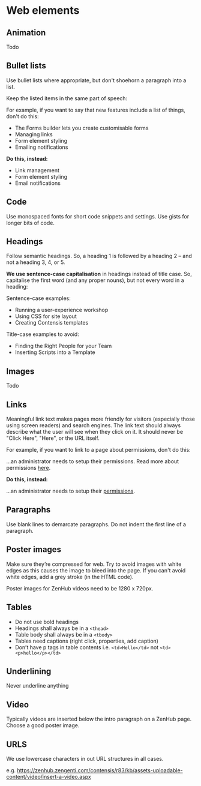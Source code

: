 # Web elements

## Animation
Todo

## Bullet lists
Use bullet lists where appropriate, but don't shoehorn a paragraph into a list.

Keep the listed items in the same part of speech:

For example, if you want to say that new features include a list of things, don't do this:

- The Forms builder lets you create customisable forms
- Managing links
- Form element styling
- Emailing notifications

**Do this, instead:**

- Link management
- Form element styling
- Email notifications

## Code
Use monospaced fonts for short code snippets and settings. Use gists for longer bits of code.

## Headings
Follow semantic headings. So, a heading 1 is followed by a heading 2 – and not a heading 3, 4, or 5.

**We use sentence-case capitalisation** in headings instead of title case. So, capitalise the first word (and any proper nouns), but not every word in a heading:

Sentence-case examples:
- Running a user-experience workshop
- Using CSS for site layout
- Creating Contensis templates

Title-case examples to avoid:
- Finding the Right People for your Team
- Inserting Scripts into a Template

## Images
Todo

## Links
Meaningful link text makes pages more friendly for visitors (especially those using screen readers) and search engines. The link text should always describe what the user will see when they click on it. It should never be "Click Here", "Here", or the URL itself. 

For example, if you want to link to a page about permissions, don't do this:

...an administrator needs to setup their permissions. Read more about permissions <a href="https://zenhub.zengenti.com/Contensis/9/kb/setup-and-configuration/Administration/permissions.aspx">here</a>.

**Do this, instead:**

...an administrator needs to setup their <a href="https://zenhub.zengenti.com/Contensis/9/kb/setup-and-configuration/Administration/permissions.aspx">permissions</a>.

## Paragraphs
Use blank lines to demarcate paragraphs. Do not indent the first line of a paragraph.

## Poster images
Make sure they’re compressed for web. Try to avoid images with white edges as this causes the image to bleed into the page. If you can't avoid white edges, add a grey stroke (in the HTML code).

Poster images for ZenHub videos need to be 1280 x 720px.

## Tables
- Do not use bold headings
- Headings shall always be in a `<thead>`
- Table body shall always be in a `<tbody>`
- Tables need captions (right click, properties, add caption)
- Don’t have p tags in table contents i.e. `<td>Hello</td>` not `<td><p>hello</p></td>`

## Underlining
Never underline anything

## Video
Typically videos are inserted below the intro paragraph on a ZenHub page. Choose a good poster image.

## URLS
We use lowercase characters in out URL structures in all cases.

e.g. https://zenhub.zengenti.com/contensis/r83/kb/assets-uploadable-content/video/insert-a-video.aspx

